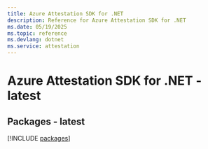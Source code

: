 ```yaml
---
title: Azure Attestation SDK for .NET
description: Reference for Azure Attestation SDK for .NET
ms.date: 05/19/2025
ms.topic: reference
ms.devlang: dotnet
ms.service: attestation
---
```

# Azure Attestation SDK for .NET - latest
## Packages - latest
[!INCLUDE [packages](attestation-index.md)]